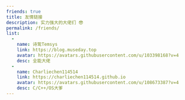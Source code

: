 ```yaml
---
friends: true
title: 友情链接
description: 实力强大的大佬们 😎
permalink: /friends/
list:
  -
    name: 诗鸷Temsys
    link: https://blog.museday.top
    avatar: https://avatars.githubusercontent.com/u/103398168?v=4
    desc: 全能大佬
  -
    name: Charliechen114514
    link: https://charliechen114514.github.io
    avatar: https://avatars.githubusercontent.com/u/108673387?v=4
    desc: C/C++/OS大爹
---
```

